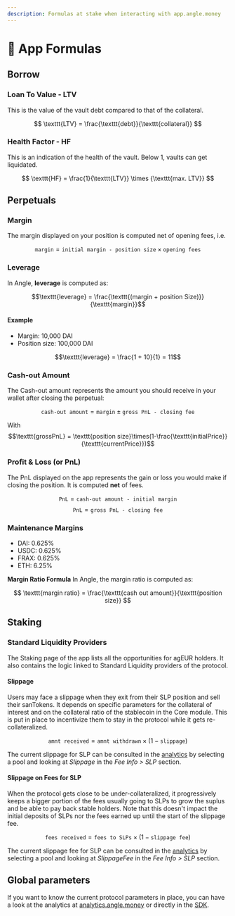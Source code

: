 ```yaml
---
description: Formulas at stake when interacting with app.angle.money
---
```


# 🧮 App Formulas

## Borrow

### Loan To Value - LTV

This is the value of the vault debt compared to that of the collateral.

$$
\texttt{LTV} = \frac{\texttt{debt}}{\texttt{collateral}}
$$

### Health Factor - HF

This is an indication of the health of the vault. Below 1, vaults can get liquidated.

$$
\texttt{HF} = \frac{1}{\texttt{LTV}} \times {\texttt{max. LTV}}
$$

## Perpetuals

### Margin

The margin displayed on your position is computed net of opening fees, i.e.

$$
\texttt{margin} = \texttt{initial margin - position size} \times \texttt{opening fees}
$$

### Leverage

In Angle, **leverage** is computed as:

$$\texttt{leverage} = \frac{\texttt{(margin + position Size)}}{\texttt{margin}}$$

#### Example

* Margin: 10,000 DAI
* Position size: 100,000 DAI

$$\texttt{leverage} = \frac{1 + 10}{1} = 11$$

### Cash-out Amount

The Cash-out amount represents the amount you should receive in your wallet after closing the perpetual:

$$\texttt{cash-out amount} = \texttt{margin} \pm \texttt{gross PnL - closing fee}$$

With $$\texttt{grossPnL} = \texttt{position size}\times(1-\frac{\texttt{initialPrice}}{\texttt{currentPrice}})$$

### Profit & Loss (or PnL)

The PnL displayed on the app represents the gain or loss you would make if closing the position. It is computed **net** of fees.

$$\texttt{PnL} = \texttt{cash-out amount - initial margin}$$ $$\texttt{PnL} = \texttt{gross PnL - closing fee}$$

### Maintenance Margins

* DAI: 0.625%
* USDC: 0.625%
* FRAX: 0.625%
* ETH: 6.25%

**Margin Ratio Formula** In Angle, the margin ratio is computed as:

$$
\texttt{margin ratio} = \frac{\texttt{cash out amount}}{\texttt{position size}}
$$

## Staking

### Standard Liquidity Providers

The Staking page of the app lists all the opportunities for agEUR holders. It also contains the logic linked to Standard Liquidity providers of the protocol.

#### Slippage

Users may face a slippage when they exit from their SLP position and sell their sanTokens. It depends on specific parameters for the collateral of interest and on the collateral ratio of the stablecoin in the Core module. This is put in place to incentivize them to stay in the protocol while it gets re-collateralized.

$$
\texttt{amnt received} = \texttt{amnt withdrawn} \times{(1 - \texttt{slippage})}
$$

The current slippage for SLP can be consulted in the [analytics](https://analytics.angle.money/) by selecting a pool and looking at _Slippage_ in the _Fee Info > SLP_ section.

#### Slippage on Fees for SLP

When the protocol gets close to be under-collateralized, it progressively keeps a bigger portion of the fees usually going to SLPs to grow the suplus and be able to pay back stable holders. Note that this doesn't impact the initial deposits of SLPs nor the fees earned up until the start of the slippage fee.

$$
\texttt{fees received} = \texttt{fees to SLPs} \times{(1-\texttt{slippage fee})}
$$

The current slippage fee for SLP can be consulted in the [analytics](https://analytics.angle.money/) by selecting a pool and looking at _SlippageFee_ in the _Fee Info > SLP_ section.

## Global parameters

If you want to know the current protocol parameters in place, you can have a look at the analytics at [analytics.angle.money](https://analytics.angle.money) or directly in the [SDK](https://github.com/AngleProtocol/angle-sdk).

